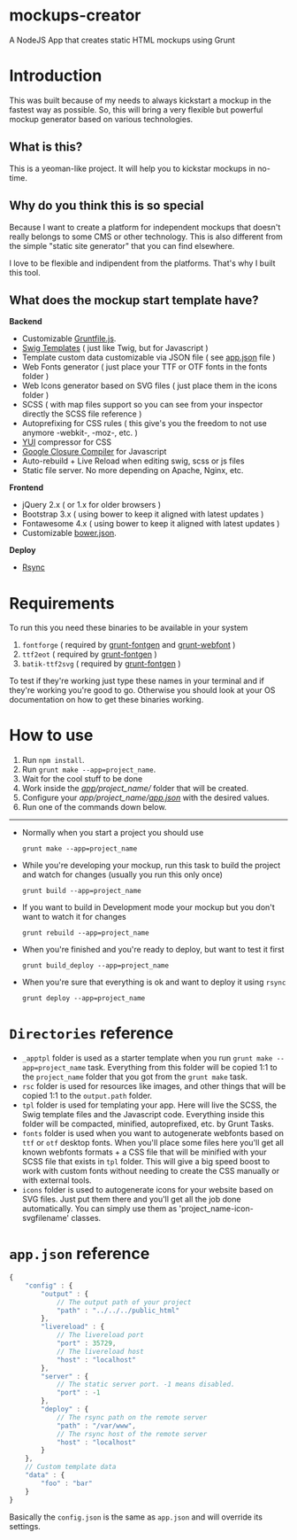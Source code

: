 mockups-creator
===============

A NodeJS App that creates static HTML mockups using Grunt

# Introduction

This was built because of my needs to always kickstart a mockup in the fastest way as possible. So, this will bring a very flexible but powerful mockup generator based on various technologies.

## What is this?

This is a yeoman-like project. It will help you to kickstar mockups in no-time.

## Why do you think this is so special

Because I want to create a platform for independent mockups that doesn't really belongs to some CMS or other technology. This is also different from the simple "static site generator" that you can find elsewhere.

I love to be flexible and indipendent from the platforms. That's why I built this tool.

## What does the mockup start template have?

**Backend**

- Customizable [Gruntfile.js](https://github.com/julianxhokaxhiu/mockups-creator/blob/v2/_apptpl/Gruntfile.js).
- [Swig Templates](http://paularmstrong.github.io/swig/) ( just like Twig, but for Javascript )
- Template custom data customizable via JSON file ( see [app.json](https://github.com/julianxhokaxhiu/mockups-creator/blob/v2/_apptpl/app.json#L18) file )
- Web Fonts generator ( just place your TTF or OTF fonts in the fonts folder )
- Web Icons generator based on SVG files ( just place them in the icons folder )
- SCSS ( with map files support so you can see from your inspector directly the SCSS file reference )
- Autoprefixing for CSS rules ( this give's you the freedom to not use anymore -webkit-, -moz-, etc. )
- [YUI](http://yui.github.io/yuicompressor/) compressor for CSS
- [Google Closure Compiler](https://developers.google.com/closure/compiler/) for Javascript
- Auto-rebuild + Live Reload when editing swig, scss or js files
- Static file server. No more depending on Apache, Nginx, etc.

**Frontend**

- jQuery 2.x ( or 1.x for older browsers )
- Bootstrap 3.x ( using bower to keep it aligned with latest updates )
- Fontawesome 4.x ( using bower to keep it aligned with latest updates )
- Customizable [bower.json](https://github.com/julianxhokaxhiu/mockups-creator/blob/v2/_apptpl/bower.json).

**Deploy**

- [Rsync](http://en.wikipedia.org/wiki/Rsync)

# Requirements

To run this you need these binaries to be available in your system

1. `fontforge` ( required by [grunt-fontgen](https://github.com/agentk/grunt-fontgen) and [grunt-webfont](https://github.com/sapegin/grunt-webfont) )
2. `ttf2eot` ( required by [grunt-fontgen](https://github.com/agentk/grunt-fontgen) )
3. `batik-ttf2svg` ( required by [grunt-fontgen](https://github.com/agentk/grunt-fontgen) )

To test if they're working just type these names in your terminal and if they're working you're good to go.
Otherwise you should look at your OS documentation on how to get these binaries working.

# How to use

1. Run `npm install`.
2. Run `grunt make --app=project_name`.
3. Wait for the cool stuff to be done
4. Work inside the _[app](https://github.com/julianxhokaxhiu/mockups-creator/tree/master/app)/project_name/_ folder that will be created.
5. Configure your _app/project_name/[app.json](https://github.com/julianxhokaxhiu/mockups-creator/blob/v2/_apptpl/app.json)_ with the desired values.
6. Run one of the commands down below.

---

- Normally when you start a project you should use
  ```
  grunt make --app=project_name
  ```

- While you're developing your mockup, run this task to build the project and watch for changes (usually you run this only once)
  ```
  grunt build --app=project_name
  ```

- If you want to build in Development mode your mockup but you don't want to watch it for changes
  ```
  grunt rebuild --app=project_name
  ```

- When you're finished and you're ready to deploy, but want to test it first
  ```
  grunt build_deploy --app=project_name
  ```

- When you're sure that everything is ok and want to deploy it using `rsync`
  ```
  grunt deploy --app=project_name
  ```

# `Directories` reference

- `_apptpl` folder is used as a starter template when you run `grunt make --app=project_name` task. Everything from this folder will be copied 1:1 to the `project_name` folder that you got from the `grunt make` task.
- `rsc` folder is used for resources like images, and other things that will be copied 1:1 to the `output.path` folder.
- `tpl` folder is used for templating your app. Here will live the SCSS, the Swig template files and the Javascript code. Everything inside this folder will be compacted, minified, autoprefixed, etc. by Grunt Tasks.
- `fonts` folder is used when you want to autogenerate webfonts based on `ttf` or `otf` desktop fonts. When you'll place some files here you'll get all known webfonts formats + a CSS file that will be minified with your SCSS file that exists in `tpl` folder. This will give a big speed boost to work with custom fonts without needing to create the CSS manually or with external tools.
- `icons` folder is used to autogenerate icons for your website based on SVG files. Just put them there and you'll get all the job done automatically. You can simply use them as 'project_name-icon-svgfilename' classes.

# `app.json` reference
```javascript
{
	"config" : {
		"output" : {
			// The output path of your project
			"path" : "../../../public_html"
		},
		"livereload" : {
			// The livereload port
			"port" : 35729,
			// The livereload host
			"host" : "localhost"
		},
		"server" : {
			// The static server port. -1 means disabled.
			"port" : -1
		},
		"deploy" : {
			// The rsync path on the remote server
			"path" : "/var/www",
			// The rsync host of the remote server
			"host" : "localhost"
		}
	},
	// Custom template data
	"data" : {
		"foo" : "bar"
	}
}
```
Basically the `config.json` is the same as `app.json` and will override its settings.